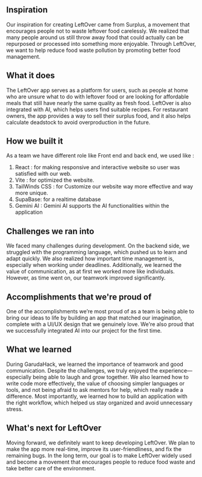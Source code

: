 ## Inspiration
Our inspiration for creating LeftOver came from Surplus, a movement that encourages people not to waste leftover food carelessly. We realized that many people around us still throw away food that could actually can be repurposed or processed into something more enjoyable. Through LeftOver, we want to help reduce food waste pollution by promoting better food management.
## What it does
The LeftOver app serves as a platform for users, such as people at home who are unsure what to do with leftover food or are looking for affordable meals that still have nearly the same quality as fresh food. LeftOver is also integrated with AI, which helps users find suitable recipes. For restaurant owners, the app provides a way to sell their surplus food, and it also helps calculate deadstock to avoid overproduction in the future.
## How we built it
As a team we have different role like Front end and back end, we used like :
1.	React : for making responsive and interactive website so user was satisfied with our web.
2.	Vite : for optimized the website.
3.	TailWinds CSS : for Customize our website way more effective and way more unique.
4.	SupaBase: for a realtime database
5.	Gemini AI : Gemini AI supports the AI functionalities within the application
## Challenges we ran into
We faced many challenges during development. On the backend side, we struggled with the programming language, which pushed us to learn and adapt quickly. We also realized how important time management is, especially when working under deadlines. Additionally, we learned the value of communication, as at first we worked more like individuals. However, as time went on, our teamwork improved significantly.

## Accomplishments that we're proud of
One of the accomplishments we’re most proud of as a team is being able to bring our ideas to life by building an app that matched our imagination, complete with a UI/UX design that we genuinely love. We're also proud that we successfully integrated AI into our project for the first time.

## What we learned
During GarudaHack, we learned the importance of teamwork and good communication. Despite the challenges, we truly enjoyed the experience—especially being able to laugh and grow together. We also learned how to write code more effectively, the value of choosing simpler languages or tools, and not being afraid to ask mentors for help, which really made a difference. Most importantly, we learned how to build an application with the right workflow, which helped us stay organized and avoid unnecessary stress.

## What's next for LeftOver
Moving forward, we definitely want to keep developing LeftOver. We plan to make the app more real-time, improve its user-friendliness, and fix the remaining bugs. In the long term, our goal is to make LeftOver widely used and become a movement that encourages people to reduce food waste and take better care of the environment.
